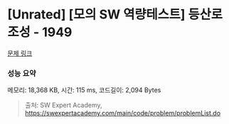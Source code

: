 # [Unrated] [모의 SW 역량테스트] 등산로 조성 - 1949 

[문제 링크](https://swexpertacademy.com/main/code/problem/problemDetail.do?contestProbId=AV5PoOKKAPIDFAUq) 

### 성능 요약

메모리: 18,368 KB, 시간: 115 ms, 코드길이: 2,094 Bytes



> 출처: SW Expert Academy, https://swexpertacademy.com/main/code/problem/problemList.do